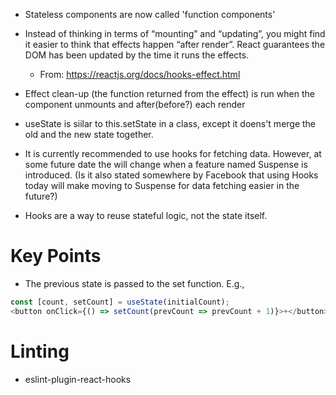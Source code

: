 - Stateless components are now called 'function components'
- Instead of thinking in terms of “mounting” and “updating”, you might find it easier to think that effects happen “after render”. React guarantees the DOM has been updated by the time it runs the effects.
  - From: https://reactjs.org/docs/hooks-effect.html
- Effect clean-up (the function returned from the effect) is run when the component unmounts and after(before?) each render

- useState is siilar to this.setState in a class, except it doens't merge the old and the new state together.

- It is currently recommended to use hooks for fetching data. However, at some future date the will change when a feature named Suspense is introduced. (Is it also stated somewhere by Facebook that using Hooks today will make moving to Suspense for data fetching easier in the future?)

- Hooks are a way to reuse stateful logic, not the state itself.


# Key Points

- The previous state is passed to the set function. E.g.,
```js
const [count, setCount] = useState(initialCount);
<button onClick={() => setCount(prevCount => prevCount + 1)}>+</button>
```

# Linting
- eslint-plugin-react-hooks
